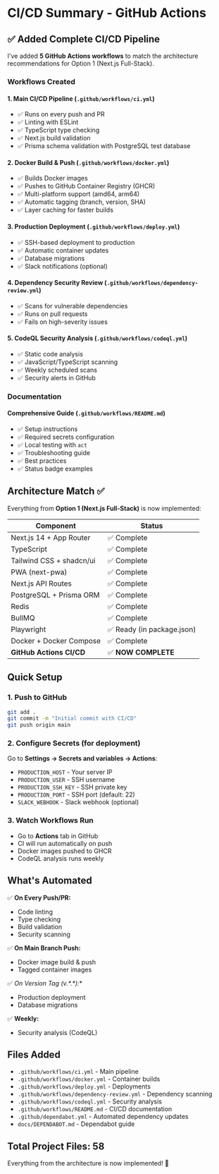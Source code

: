 # CI/CD Summary - GitHub Actions

## ✅ Added Complete CI/CD Pipeline

I've added **5 GitHub Actions workflows** to match the architecture recommendations for Option 1 (Next.js Full-Stack).

### Workflows Created

#### 1. **Main CI/CD Pipeline** (`.github/workflows/ci.yml`)

- ✅ Runs on every push and PR
- ✅ Linting with ESLint
- ✅ TypeScript type checking
- ✅ Next.js build validation
- ✅ Prisma schema validation with PostgreSQL test database

#### 2. **Docker Build & Push** (`.github/workflows/docker.yml`)

- ✅ Builds Docker images
- ✅ Pushes to GitHub Container Registry (GHCR)
- ✅ Multi-platform support (amd64, arm64)
- ✅ Automatic tagging (branch, version, SHA)
- ✅ Layer caching for faster builds

#### 3. **Production Deployment** (`.github/workflows/deploy.yml`)

- ✅ SSH-based deployment to production
- ✅ Automatic container updates
- ✅ Database migrations
- ✅ Slack notifications (optional)

#### 4. **Dependency Security Review** (`.github/workflows/dependency-review.yml`)

- ✅ Scans for vulnerable dependencies
- ✅ Runs on pull requests
- ✅ Fails on high-severity issues

#### 5. **CodeQL Security Analysis** (`.github/workflows/codeql.yml`)

- ✅ Static code analysis
- ✅ JavaScript/TypeScript scanning
- ✅ Weekly scheduled scans
- ✅ Security alerts in GitHub

### Documentation

#### **Comprehensive Guide** (`.github/workflows/README.md`)

- ✅ Setup instructions
- ✅ Required secrets configuration
- ✅ Local testing with `act`
- ✅ Troubleshooting guide
- ✅ Best practices
- ✅ Status badge examples

## Architecture Match ✅

Everything from **Option 1 (Next.js Full-Stack)** is now implemented:

| Component                | Status                     |
| ------------------------ | -------------------------- |
| Next.js 14 + App Router  | ✅ Complete                |
| TypeScript               | ✅ Complete                |
| Tailwind CSS + shadcn/ui | ✅ Complete                |
| PWA (next-pwa)           | ✅ Complete                |
| Next.js API Routes       | ✅ Complete                |
| PostgreSQL + Prisma ORM  | ✅ Complete                |
| Redis                    | ✅ Complete                |
| BullMQ                   | ✅ Complete                |
| Playwright               | ✅ Ready (in package.json) |
| Docker + Docker Compose  | ✅ Complete                |
| **GitHub Actions CI/CD** | ✅ **NOW COMPLETE**        |

## Quick Setup

### 1. Push to GitHub

```bash
git add .
git commit -m "Initial commit with CI/CD"
git push origin main
```

### 2. Configure Secrets (for deployment)

Go to **Settings → Secrets and variables → Actions**:

- `PRODUCTION_HOST` - Your server IP
- `PRODUCTION_USER` - SSH username
- `PRODUCTION_SSH_KEY` - SSH private key
- `PRODUCTION_PORT` - SSH port (default: 22)
- `SLACK_WEBHOOK` - Slack webhook (optional)

### 3. Watch Workflows Run

- Go to **Actions** tab in GitHub
- CI will run automatically on push
- Docker images pushed to GHCR
- CodeQL analysis runs weekly

## What's Automated

✅ **On Every Push/PR:**

- Code linting
- Type checking
- Build validation
- Security scanning

✅ **On Main Branch Push:**

- Docker image build & push
- Tagged container images

✅ **On Version Tag (v*.*.\*):**

- Production deployment
- Database migrations

✅ **Weekly:**

- Security analysis (CodeQL)

## Files Added

- `.github/workflows/ci.yml` - Main pipeline
- `.github/workflows/docker.yml` - Container builds
- `.github/workflows/deploy.yml` - Deployments
- `.github/workflows/dependency-review.yml` - Dependency scanning
- `.github/workflows/codeql.yml` - Security analysis
- `.github/workflows/README.md` - CI/CD documentation
- `.github/dependabot.yml` - Automated dependency updates
- `docs/DEPENDABOT.md` - Dependabot guide

## Total Project Files: 58

Everything from the architecture is now implemented! 🎉

